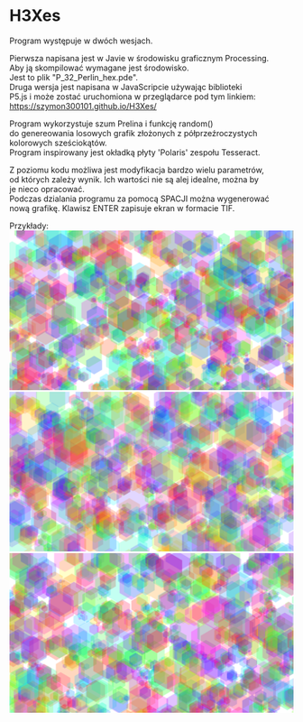# H3Xes
Program występuje w dwóch wesjach.  
  
Pierwsza napisana jest w Javie w środowisku graficznym Processing.  
Aby ją skompilować wymagane jest środowisko.  
Jest to plik "P_32_Perlin_hex.pde".  
Druga wersja jest napisana w JavaScripcie używając biblioteki  
P5.js i może zostać uruchomiona w przeglądarce pod tym linkiem:  
https://szymon300101.github.io/H3Xes/  
  
Program wykorzystuje szum Prelina i funkcję random()  
do genereowania losowych grafik złożonych z półprzeźroczystych  
kolorowych sześciokątów.  
Program inspirowany jest okładką płyty 'Polaris' zespołu Tesseract.  
  
Z poziomu kodu możliwa jest modyfikacja bardzo wielu parametrów,  
od których zależy wynik. Ich wartości nie są alej idealne, można by  
je nieco opracować.  
Podczas dzialania programu za pomocą SPACJI można wygenerować  
nową grafikę. Klawisz ENTER zapisuje ekran w formacie TIF.  
  
Przykłady:
![](01.png)
![](02.png)
![](03.png)
